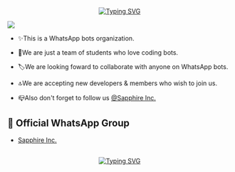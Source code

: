 ## <!-- Typing SVG -->
<p align="center">
    <a href="https://git.io/J0hKr">
        <img
        src="https://readme-typing-svg.herokuapp.com?font=caveat&size=25&color=279C41&lines=Konichiwa....;Yokoso+waka+waka+tomodachi;Welcome+to+Sapphire+Inc."
            alt="Typing SVG"
        />
    </a>
</p>
<img align="center" height="auto" src="https://www.infrastructurenews.co.nz/wp-content/uploads/2021/10/Ciphire-Technology-Explained-1024x574.jpeg"/>
</p>

- ✨This is a WhatsApp bots organization.

- 👥We are just a team of students who love coding bots.

- 🏷We are looking foward to collaborate with anyone on WhatsApp bots.

- 🔝We are accepting new developers & members who wish to join us.

- 📪Also don't forget to follow us [@Sapphire Inc.](https://github.com/Sapphire2022)

## 🔰 Official WhatsApp Group
- [Sapphire Inc.](https://chat.whatsapp.com/D1M6zr0tF7v2N30HfEJPdp)

## <!-- Typing SVG -->
<p align="center">
    <a href="https://git.io/J0hKr">
        <img
        src="https://readme-typing-svg.herokuapp.com?font=caveat&size=25&color=279C41&lines=Thanks+for+visiting+our+organization...;Don't+forget+to+follow+us....;See+yah"
            alt="Typing SVG"

</p>

